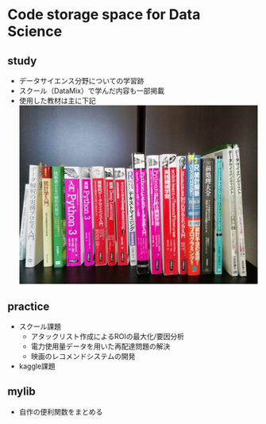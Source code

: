 # Code storage space for Data Science
## study
* データサイエンス分野についての学習跡
* スクール（DataMix）で学んだ内容も一部掲載
* 使用した教材は主に下記
![Bookshelf](./.readme_resource/Bookshelf.jpg "Bookshelf")

## practice
* スクール課題
  * アタックリスト作成によるROIの最大化/要因分析
  * 電力使用量データを用いた再配達問題の解決
  * 映画のレコメンドシステムの開発
* kaggle課題

## mylib
* 自作の便利関数をまとめる
